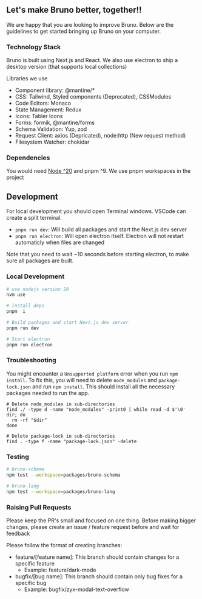 ## Let's make Bruno better, together!!

We are happy that you are looking to improve Bruno. Below are the guidelines to get started bringing up Bruno on your computer.

### Technology Stack

Bruno is built using Next.js and React. We also use electron to ship a desktop version (that supports local collections)

Libraries we use

- Component library: @mantine/\*
- CSS: Tailwind, Styled components (Deprecated), CSSModules
- Code Editors: Monaco
- State Management: Redux
- Icons: Tabler Icons
- Forms: formik, @mantine/forms
- Schema Validation: Yup, zod
- Request Client: axios (Depricated), node:http (New request method)
- Filesystem Watcher: chokidar

### Dependencies

You would need [Node ^20](https://nodejs.org/en/) and pnpm ^9. We use pnpm workspaces in the project

## Development

For local development you should open Terminal windows. VSCode can create a split terminal.

- `pnpm run dev`: Will build all packages and start the Next.js dev server
- `pnpm run electron`: Will open electron itself. Electron will not restart automaticly when files are changed

Note that you need to wait ~10 seconds before starting electron, to make sure all packages are built.

### Local Development

```bash
# use nodejs version 20
nvm use

# install deps
pnpm  i

# Build packages and start Next.js dev server
pnpm run dev

# Start electron
pnpm run electron
```

### Troubleshooting

You might encounter a `Unsupported platform` error when you run `npm install`. To fix this, you will need to delete `node_modules` and `package-lock.json` and run `npm install`. This should install all the necessary packages needed to run the app.

```shell
# Delete node_modules in sub-directories
find ./ -type d -name "node_modules" -print0 | while read -d $'\0' dir; do
  rm -rf "$dir"
done

# Delete package-lock in sub-directories
find . -type f -name "package-lock.json" -delete
```

### Testing

```bash
# bruno-schema
npm test --workspace=packages/bruno-schema

# bruno-lang
npm test --workspace=packages/bruno-lang
```

### Raising Pull Requests

Please keep the PR's small and focused on one thing. Before making bigger changes, please create an issue / feature
request before and wait for feedback

Please follow the format of creating branches:

- feature/[feature name]: This branch should contain changes for a specific feature
  - Example: feature/dark-mode
- bugfix/[bug name]: This branch should contain only bug fixes for a specific bug
  - Example: bugfix/zyx-modal-text-overflow
